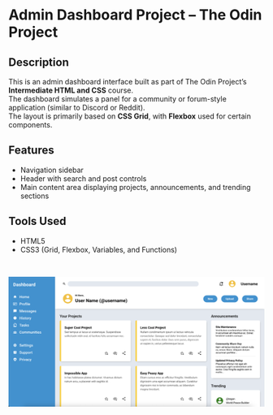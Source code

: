 # Admin Dashboard Project – The Odin Project

## Description
This is an admin dashboard interface built as part of The Odin Project’s **Intermediate HTML and CSS** course.  
The dashboard simulates a panel for a community or forum-style application (similar to Discord or Reddit).  
The layout is primarily based on **CSS Grid**, with **Flexbox** used for certain components.

## Features
- Navigation sidebar  
- Header with search and post controls  
- Main content area displaying projects, announcements, and trending sections

## Tools Used
- HTML5  
- CSS3 (Grid, Flexbox, Variables, and Functions)

<br>

![Admin Dashboard Preview](admin-dashboard-preview.png)